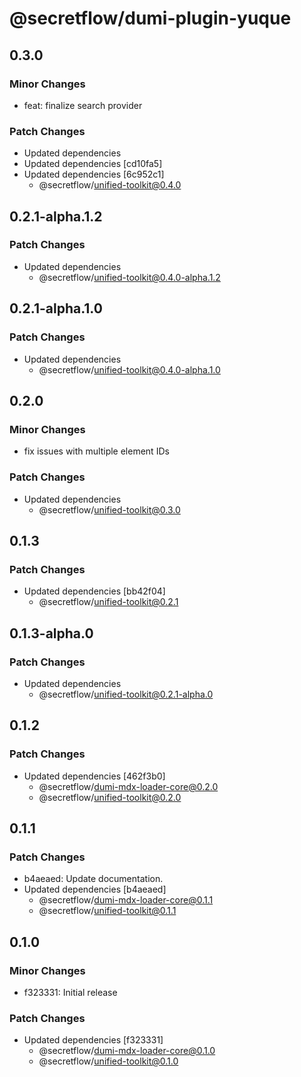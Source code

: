 # @secretflow/dumi-plugin-yuque

## 0.3.0

### Minor Changes

- feat: finalize search provider

### Patch Changes

- Updated dependencies
- Updated dependencies [cd10fa5]
- Updated dependencies [6c952c1]
  - @secretflow/unified-toolkit@0.4.0

## 0.2.1-alpha.1.2

### Patch Changes

- Updated dependencies
  - @secretflow/unified-toolkit@0.4.0-alpha.1.2

## 0.2.1-alpha.1.0

### Patch Changes

- Updated dependencies
  - @secretflow/unified-toolkit@0.4.0-alpha.1.0

## 0.2.0

### Minor Changes

- fix issues with multiple element IDs

### Patch Changes

- Updated dependencies
  - @secretflow/unified-toolkit@0.3.0

## 0.1.3

### Patch Changes

- Updated dependencies [bb42f04]
  - @secretflow/unified-toolkit@0.2.1

## 0.1.3-alpha.0

### Patch Changes

- Updated dependencies
  - @secretflow/unified-toolkit@0.2.1-alpha.0

## 0.1.2

### Patch Changes

- Updated dependencies [462f3b0]
  - @secretflow/dumi-mdx-loader-core@0.2.0
  - @secretflow/unified-toolkit@0.2.0

## 0.1.1

### Patch Changes

- b4aeaed: Update documentation.
- Updated dependencies [b4aeaed]
  - @secretflow/dumi-mdx-loader-core@0.1.1
  - @secretflow/unified-toolkit@0.1.1

## 0.1.0

### Minor Changes

- f323331: Initial release

### Patch Changes

- Updated dependencies [f323331]
  - @secretflow/dumi-mdx-loader-core@0.1.0
  - @secretflow/unified-toolkit@0.1.0

